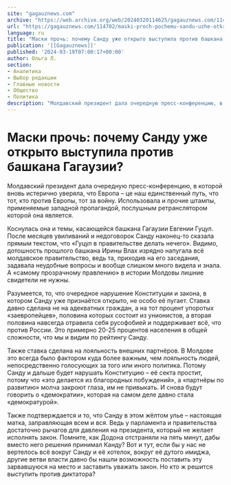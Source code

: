 ```yaml
---
site: "gagauznews.com"
archive: "https://web.archive.org/web/20240320114625/gagauznews.com/114702/maski-proch-pochemu-sandu-uzhe-otkryto-vystupila-protiv-bashkana-gagauzii.html"
url: "https://gagauznews.com/114702/maski-proch-pochemu-sandu-uzhe-otkryto-vystupila-protiv-bashkana-gagauzii.html"
language: ru
title: "Маски прочь: почему Санду уже открыто выступила против башкана Гагаузии?"
publication: '[[Gagauznews]]'
published: '2024-03-19T07:00:17+00:00'
author: Ольга Л.
section:
- Аналитика
- Выбор редакции
- Главные новости
- Общество
- Политика
description: "Молдавский президент дала очередную пресс-конференцию, в которой вновь истерично уверяла, что Европа – це наш единственный путь, что тот, кто против Европы, тот за войну. Использовала и прочие штампы, применяемые западной пропагандой, послушным ретранслятором которой она является. Коснулась она и темы, касающейся башкана Гагаузии Евгении Гуцул. После месяцев увиливаний и недоговорок Санду наконец-то сказала прямым текстом, что «Гуцул в правительстве делать нечего». Видимо, дотошность прошлого башкана Ирины Влах изрядно напугала всё молдавское правительство, ведь та, приходив на его заседания, задавала неудобные вопросы и вообще слишком много видела и знала. А «самому прозрачному правлению» в истории Молдовы лишние свидетели не нужны. […]"
---
```


# Маски прочь: почему Санду уже открыто выступила против башкана Гагаузии?

Молдавский президент дала очередную пресс-конференцию, в которой вновь истерично уверяла, что Европа – це наш единственный путь, что тот, кто против Европы, тот за войну. Использовала и прочие штампы, применяемые западной пропагандой, послушным ретранслятором которой она является.

Коснулась она и темы, касающейся башкана Гагаузии Евгении Гуцул. После месяцев увиливаний и недоговорок Санду наконец-то сказала прямым текстом, что «Гуцул в правительстве делать нечего». Видимо, дотошность прошлого башкана Ирины Влах изрядно напугала всё молдавское правительство, ведь та, приходив на его заседания, задавала неудобные вопросы и вообще слишком много видела и знала. А «самому прозрачному правлению» в истории Молдовы лишние свидетели не нужны.

Разумеется, то, что очередное нарушение Конституции и закона, в котором Санду уже признаётся открыто, не особо её пугает. Ставка давно сделана не на адекватных граждан, а на тот процент упоротых «заевропейцев», половина которых состоит из унионистов, а вторая половина навсегда отравила себя русофобией и поддерживает всё, что против России. Это примерно 20-25 процентов населения в общей сложности, что мы и видим по рейтингу Санду.

Также ставка сделана на лояльность внешних партнёров. В Молдове это всегда было фактором куда более важным, чем лояльность людей, непосредственно голосующих за того или иного политика. Потому Санду и дальше будет нарушать Конституцию – её секта простит, потому что «это делается из благородных побуждений», а «партнёры по развитию» молча закроют глаза, им не привыкать. И снова будут говорить о «демократии», которая на самом деле давно стала «демократурой».

Также подтверждается и то, что Санду в этом жёлтом улье – настоящая матка, заправляющая всем и вся. Ведь у парламента и правительства достаточно рычагов для давления на президента, который не желает исполнять закон. Помните, как Додона отстраняли на пять минут, дабы вместо него решения принимал Канду? Вот и тут, если бы у нас не вертелось всё вокруг Санду и её хотелок, вокруг её дутого имиджа, другие ветви власти давно бы нашли возможность поставить эту зарвавшуюся на место и заставить уважать закон. Но кто ж решится выступить против диктатора?